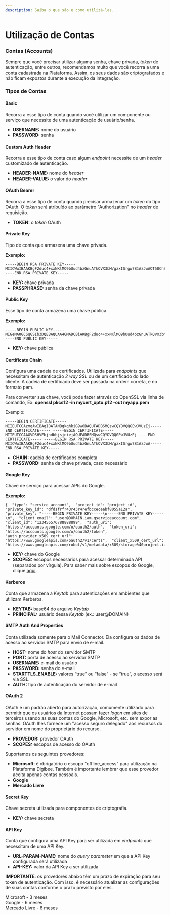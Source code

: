 ```yaml
---
description: Saiba o que são e como utilizá-las.
---
```


# Utilização de Contas

### Contas (Accounts) <a href="#contas-accounts" id="contas-accounts"></a>

Sempre que você precisar utilizar alguma senha, chave privada, _token_ de autenticação, entre outros, recomendamos muito que você recorra a uma conta cadastrada na Plataforma. Assim, os seus dados são criptografados e não ficam expostos durante a execução da integração.

### Tipos de Contas <a href="#tipos-de-contas" id="tipos-de-contas"></a>

#### **Basic** <a href="#basic" id="basic"></a>

Recorra a esse tipo de conta quando você utilizar um componente ou serviço que necessite de uma autenticação de usuário/senha.

* **USERNAME:** nome do usuário
* **PASSWORD:** senha

#### Custom Auth Header <a href="#custom-auth-header" id="custom-auth-header"></a>

Recorra a esse tipo de conta caso algum _endpoint_ necessite de um _header_ customizado de autenticação.

* **HEADER-NAME:** nome do _header_
* **HEADER-VALUE:** o valor do _header_

#### OAuth Bearer <a href="#oauth-bearer" id="oauth-bearer"></a>

Recorra a esse tipo de conta quando precisar armazenar um _token_ do tipo OAuth. O _token_ será atribuído ao parâmetro "Authorization" no _header_ de requisição.

* **TOKEN:** o _token_ OAuth

#### Private Key <a href="#private-key" id="private-key"></a>

Tipo de conta que armazena uma chave privada.

**Exemplo:**

```
-----BEGIN RSA PRIVATE KEY-----MIICWwIBAAKBgF2duc4+xxNKlMO9bUud4bzGnuATkQVX3bM/gzxISrgw7B1AzJwAOT5UChBoIKfmISaaVVY9+/fTpI1szihSqTyemdHnbC+FcDzoK3p53C5ZJ4pL7s+GY7vGEa2Z/6JVder6dwJaaOtwf+DfZYiWQjvh8tfAVjVdONE/XZSxOOofAgMBAAEC-----END RSA PRIVATE KEY-----
```

* **KEY:** chave privada
* **PASSPHRASE:** senha da chave privada

#### Public Key <a href="#public-key" id="public-key"></a>

Esse tipo de conta armazena uma chave pública.

**Exemplo:**

```
-----BEGIN PUBLIC KEY-----MIGeMA0GCSqGSIb3DQEBAQUAA4GMADCBiAKBgF2duc4+xxNKlMO9bUud4bzGnuATkQVX3bM/gzxISrgw7B1AzJwAOT5UChBoIKfmISaaVVY9+/fTpI1szihSqTyemdHn-----END PUBLIC KEY-----
```

* **KEY:** chave pública

#### Certificate Chain <a href="#certificate-chain" id="certificate-chain"></a>

Configura uma cadeia de certificados. Utilizada para _endpoints_ que necessitam de autenticação _2 way SSL_ ou de um certificado do lado cliente. A cadeia de certificado deve ser passada na ordem correta, e no formato pem.

Para converter sua chave, você pode fazer através do OpenSSL via linha de comando, Ex: **openssl pkcs12 -in mycert\_xpto.p12 -out myapp.pem**

Exemplo:

```
-----BEGIN CERTIFICATE-----MIIEUTCCAzmgAwIBAgIBATANBgkqhkiG9w0BAQUFADBSMQswCQYDVQQGEwJVUzEj-----END CERTIFICATE----- -----BEGIN CERTIFICATE----- MIIEUTCCAAGVDSHVEbjhdbhjsjeiejAQUFADBSMQswCQYDVQQGEwJVUzEj-----END CERTIFICATE----- -----BEGIN RSA PRIVATE KEY-----MIICWwIBAAKBgF2duc4+xxNKlMO9bUud4bzGnuATkQVX3bM/gzxISrgw7B1AzJwA-----END RSA PRIVATE KEY-----
```

* **CHAIN:** cadeia de certificados completa
* **PASSWORD:** senha da chave privada, caso necessário

#### Google Key <a href="#google-key" id="google-key"></a>

Chave de serviço para acessar APIs do Google.

**Exemplo:**

```
{  "type": "service_account",  "project_id": "project_id",  "private_key_id": "dfdsfrfr43r43r4refbcceceabf8055a12a",  "private_key": "-----BEGIN PRIVATE KEY-----\n-----END PRIVATE KEY-----\n",  "client_email": "user@DOMAIN.iam.gserviceaccount.com",  "client_id": "123456576788888899",  "auth_uri": "https://accounts.google.com/o/oauth2/auth",  "token_uri": "https://accounts.google.com/o/oauth2/token",  "auth_provider_x509_cert_url": "https://www.googleapis.com/oauth2/v1/certs",  "client_x509_cert_url": "https://www.googleapis.com/robot/v1/metadata/x509/storage%40project.iam.gserviceaccount.com"}
```

* **KEY:** chave do Google
* **SCOPES:** escopos necessários para acessar determinada API (separados por vírgula). Para saber mais sobre escopos do Google, clique [aqui](https://developers.google.com/identity/protocols/oauth2/scopes).

#### Kerberos <a href="#kerberos" id="kerberos"></a>

Conta que armazena a _Keytab_ para autenticações em ambientes que utilizam Kerberos.

* **KEYTAB:** base64 do arquivo _Keytab_
* **PRINCIPAL:** usuário dessa _Keytab_ (ex.: user@DOMAIN)

#### SMTP Auth And Properties <a href="#smtp-auth-and-properties" id="smtp-auth-and-properties"></a>

Conta utilizada somente para o Mail Connector. Ela configura os dados de acesso ao servidor SMTP para envio de e-mail.

* **HOST:** nome do _host_ do servidor SMTP
* **PORT:** porta de acesso ao servidor SMTP
* **USERNAME:** e-mail do usuário
* **PASSWORD:** senha do e-mail
* **STARTTLS\_ENABLE:** valores “true” ou “false” - se “true”, o acesso será via SSL.
* **AUTH:** tipo de autenticação do servidor de e-mail

#### OAuth 2 <a href="#oauth-2" id="oauth-2"></a>

OAuth é um padrão aberto para autorização, comumente utilizado para permitir que os usuários da Internet possam fazer _logon_ em sites de terceiros usando as suas contas do Google, Microsoft, etc. sem expor as senhas. OAuth lhes fornece um "acesso seguro delegado" aos recursos do servidor em nome do proprietário do recurso.

* **PROVEDOR:** provedor OAuth
* **SCOPES:** escopos de acesso do OAuth

Suportamos os seguintes provedores:

* **Microsoft**: é obrigatório o escopo "offline\_access" para utilização na Plataforma Digibee. Também é importante lembrar que esse provedor aceita apenas contas pessoais.
* **Google**
* **Mercado Livre**

#### Secret Key <a href="#secret-key" id="secret-key"></a>

Chave secreta utilizada para componentes de criptografia.

* **KEY:** chave secreta

#### API Key <a href="#api-key" id="api-key"></a>

Conta que configura uma API Key para ser utilizada em _endpoints_ que necessitam de uma API Key.

* **URL-PARAM-NAME:** nome do _query parameter_ em que a API Key configurada será utilizada
* **API-KEY:** valor da API Key a ser utilizada

**IMPORTANTE**: os provedores abaixo têm um prazo de expiração para seu token de autenticação. Com isso, é necessário atualizar as configurações de suas contas conforme o prazo previsto por eles.

Microsoft - 3 meses\
Google - 6 meses\
Mercado Livre - 6 meses
